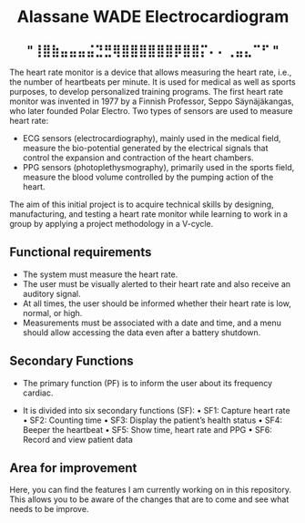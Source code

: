 <h1 align="center">
  Alassane WADE Electrocardiogram
</h1> 
<h2 align="center">
                                       "⢸⣿⣷⣤⣤⣤⣬⣙⣛⢿⣿⣿⣿⣿⣿⣿⡿⣿⣿⡍⠄⠄⢀⣤⣄⠉⠋ "
</h2> 

The heart rate monitor is a device that allows measuring the heart rate, i.e., 
the number of heartbeats per minute. It is used for medical as well as sports purposes, 
to develop personalized training programs. The first heart rate monitor was invented in 1977 
by a Finnish Professor, Seppo Säynäjäkangas, who later founded Polar Electro. 
Two types of sensors are used to measure heart rate:

- ECG sensors (electrocardiography), mainly used in the medical field, measure the bio-potential generated by the electrical signals that control the expansion and contraction of the heart chambers.
- PPG sensors (photoplethysmography), primarily used in the sports field, measure the blood volume controlled by the pumping action of the heart.

The aim of this initial project is to acquire technical skills by designing, manufacturing, 
and testing a heart rate monitor while learning to work in a group by applying a project methodology in a V-cycle.

## Functional requirements
- The system must measure the heart rate.
- The user must be visually alerted to their heart rate and also receive an auditory signal.
- At all times, the user should be informed whether their heart rate is low, normal, or high.
- Measurements must be associated with a date and time, and a menu should allow accessing the data even after a battery shutdown.

## Secondary Functions

- The primary function (PF) is to inform the user about its frequency
cardiac.

- It is divided into six secondary functions (SF):
• SF1: Capture heart rate
• SF2: Counting time
• SF3: Display the patient’s health status
• SF4: Beeper the heartbeat
• SF5: Show time, heart rate and PPG
• SF6: Record and view patient data

## Area for improvement
Here, you can find the features I am currently working on in this repository.
This allows you to be aware of the changes that are to come and see what needs to be improve. 
